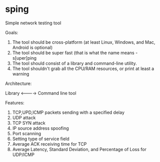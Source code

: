# sping
Simple network testing tool

Goals:
1. The tool should be cross-platform (at least Linux, Windows, and Mac, Android is optional)
2. The tool should be super fast (that is what the name means - s[uper]ping
3. The tool should consist of a library and command-line utility.
4. The tool shouldn't grab all the CPU/RAM resources, or print at least a warning


Architecture:

Library    <---->    Command line tool



Features:
1. TCP,UPD,ICMP packets sending with a specified delay
2. UDP attack
3. TCP SYN attack
5. IP source address spoofing
6. Port scanning
7. Setting type of service field
8. Average ACK receiving time for TCP
9. Average Latency, Standard Deviation, and Percentage of Loss for UDP/ICMP
